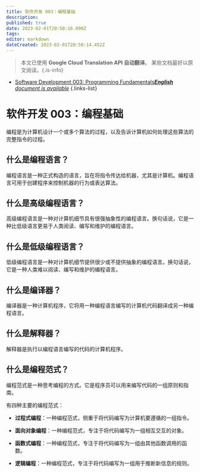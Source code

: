 ```yaml
---
title: 软件开发 003：编程基础
description: 
published: true
date: 2023-02-01T20:50:16.090Z
tags: 
editor: markdown
dateCreated: 2023-02-01T20:50:14.452Z
---
```


> 本文已使用 **Google Cloud Translation API 自动翻译**。
某些文档最好以原文阅读。{.is-info}



- [Software Development 003: Programming Fundamentals***English** document is available*](/en/Knowledge-base/Software-Development/Learning/software-development-003-programming-fundamentals)
{.links-list}


# 软件开发 003：编程基础

编程是为计算机设计一个或多个算法的过程，以及告诉计算机如何处理这些算法的完整指令的过程。

## 什么是编程语言？

编程语言是一种正式构造的语言，旨在将指令传达给机器，尤其是计算机。编程语言可用于创建程序来控制机器的行为或表达算法。

## 什么是高级编程语言？

高级编程语言是一种对计算机细节具有很强抽象性的编程语言。换句话说，它是一种比低级语言更易于人类阅读、编写和维护的编程语言。

## 什么是低级编程语言？

低级编程语言是一种对计算机细节提供很少或不提供抽象的编程语言。换句话说，它是一种人类难以阅读、编写和维护的编程语言。

## 什么是编译器？

编译器是一种计算机程序，它将用一种编程语言编写的计算机代码翻译成另一种编程语言。

## 什么是解释器？

解释器是执行以编程语言编写的代码的计算机程序。

## 什么是编程范式？

编程范式是一种思考编程的方式。它是程序员可以用来编写代码的一组原则和指南。

有四种主要的编程范式：

- **过程式编程**：一种编程范式，侧重于将代码编写为计算机要遵循的一组指令。

- **面向对象编程**：一种编程范式，专注于将代码编写为一组相互交互的对象。

- **函数式编程**：一种编程范式，专注于将代码编写为一组由其他函数调用的函数。

- **逻辑编程**：一种编程范式，专注于将代码编写为一组用于推断新信息的规则。
